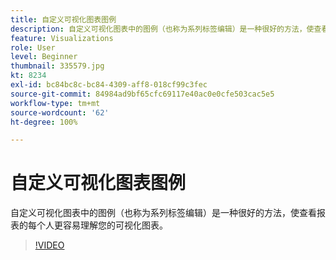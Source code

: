 ```yaml
---
title: 自定义可视化图表图例
description: 自定义可视化图表中的图例（也称为系列标签编辑）是一种很好的方法，使查看报表的每个人更容易理解您的可视化图表。
feature: Visualizations
role: User
level: Beginner
thumbnail: 335579.jpg
kt: 8234
exl-id: bc84bc8c-bc84-4309-aff8-018cf99c3fec
source-git-commit: 84984ad9bf65cfc69117e40ac0e0cfe503cac5e5
workflow-type: tm+mt
source-wordcount: '62'
ht-degree: 100%

---
```


# 自定义可视化图表图例

自定义可视化图表中的图例（也称为系列标签编辑）是一种很好的方法，使查看报表的每个人更容易理解您的可视化图表。

>[!VIDEO](https://video.tv.adobe.com/v/3418707/?quality=12&learn=on&captions=chi_hans)
